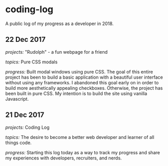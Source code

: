# coding-log
A public log of my progress as a developer in 2018.

## 22 Dec 2017
_projects:_ "Rudolph" - a fun webpage for a friend 

_topics:_ Pure CSS modals

_progress:_ Built modal windows using pure CSS. The goal of this entire project has been to build a basic application with a beautiful user interface without using any frameworks. I abandoned this goal early on in order to build more aesthetically appealing checkboxes. Otherwise, the project has been built in pure CSS. My intention is to build the site using vanilla Javascript.  

## 21 Dec 2017 
_projects:_ Coding Log

_topics:_ The desire to become a better web developer and learner of all things code. 

_progress:_ Starting this log today as a way to track my progress and share my experiences with developers, recruiters, and nerds. 






